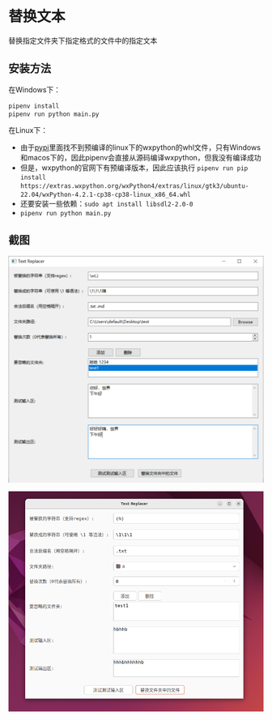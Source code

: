 # 替换文本

替换指定文件夹下指定格式的文件中的指定文本

## 安装方法

在Windows下：

```shell
pipenv install
pipenv run python main.py
```

在Linux下：

- 由于[pypi](https://pypi.org/project/wxPython/4.2.1/#files)里面找不到预编译的linux下的wxpython的whl文件，只有Windows和macos下的，因此pipenv会直接从源码编译wxpython，但我没有编译成功
- 但是，wxpython的官网下有预编译版本，因此应该执行 `pipenv run pip install https://extras.wxpython.org/wxPython4/extras/linux/gtk3/ubuntu-22.04/wxPython-4.2.1-cp38-cp38-linux_x86_64.whl`
- 还要安装一些依赖：`sudo apt install libsdl2-2.0-0`
- `pipenv run python main.py`

## 截图

![image-20230815192416335](assets/image-20230815192416335.png)

![image2](assets/image_2023-08-16_16-03-03.png)

